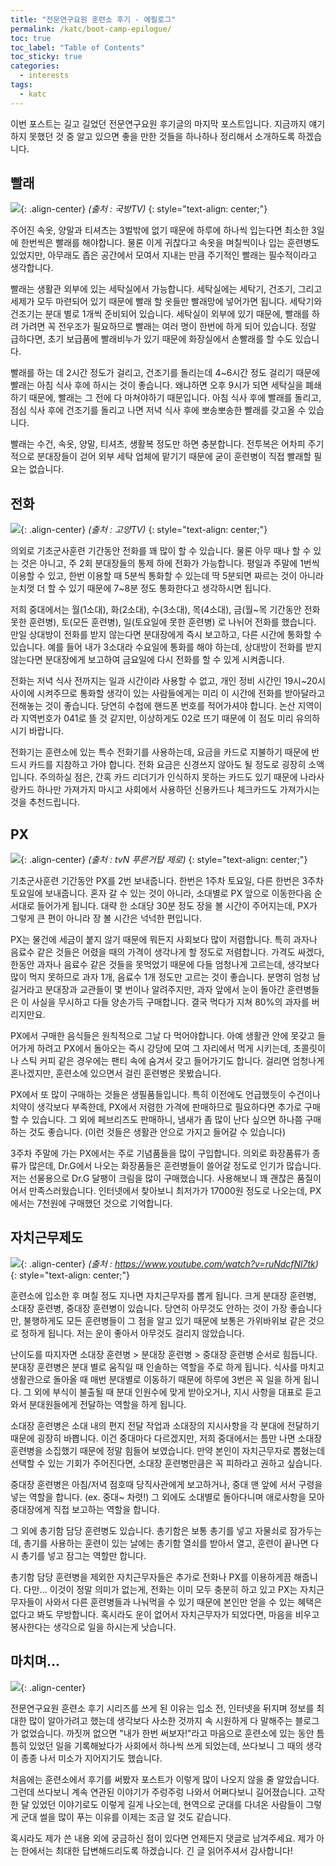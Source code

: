 ```yaml
---
title: "전문연구요원 훈련소 후기 - 에필로그"
permalink: /katc/boot-camp-epilogue/
toc: true
toc_label: "Table of Contents"
toc_sticky: true
categories:
  - interests
tags:
  - katc
---
```


이번 포스트는 길고 길었던 전문연구요원 후기글의 마지막 포스트입니다. 지금까지 얘기하지 못했던 것 중 알고 있으면 좋을 만한 것들을 하나하나 정리해서 소개하도록 하겠습니다.

## 빨래

![](https://github.com/JoonsuRyu/images/blob/master/KATC/007/01.png?raw=true){: .align-center}
*(출처 : 국방TV)*
{: style="text-align: center;"}

주어진 속옷, 양말과 티셔츠는 3벌밖에 없기 때문에 하루에 하나씩 입는다면 최소한 3일에 한번씩은 빨래를 해야합니다. 물론 이게 귀찮다고 속옷을 며칠씩이나 입는 훈련병도 있었지만, 아무래도 좁은 공간에서 모여서 지내는 만큼 주기적인 빨래는 필수적이라고 생각합니다.

빨래는 생활관 외부에 있는 세탁실에서 가능합니다. 세탁실에는 세탁기, 건조기, 그리고 세제가 모두 마련되어 있기 때문에 빨래 할 옷들만 빨래망에 넣어가면 됩니다. 세탁기와 건조기는 분대 별로 1개씩 준비되어 있습니다. 세탁실이 외부에 있기 때문에, 빨래를 하려 가려면 꼭 전우조가 필요하므로 빨래는 여러 명이 한번에 하게 되어 있습니다. 정말 급하다면, 초기 보급품에 빨래비누가 있기 때문에 화장실에서 손빨래를 할 수도 있습니다.

빨래를 하는 데 2시간 정도가 걸리고, 건조기를 돌리는데 4~6시간 정도 걸리기 때문에 빨래는 아침 식사 후에 하시는 것이 좋습니다. 왜냐하면 오후 9시가 되면 세탁실을 폐쇄하기 때문에, 빨래는 그 전에 다 마쳐야하기 때문입니다. 아침 식사 후에 빨래를 돌리고, 점심 식사 후에 건조기를 돌리고 나면 저녁 식사 후에 뽀송뽀송한 빨래를 갖고올 수 있습니다.

빨래는 수건, 속옷, 양말, 티셔츠, 생활복 정도만 하면 충분합니다. 전투복은 어차피 주기적으로 분대장들이 걷어 외부 세탁 업체에 맡기기 때문에 굳이 훈련병이 직접 빨래할 필요는 없습니다.

## 전화

![](https://github.com/JoonsuRyu/images/blob/master/KATC/007/02.png?raw=true){: .align-center}
*(출처 : 고양TV)*
{: style="text-align: center;"}

의외로 기초군사훈련 기간동안 전화를 꽤 많이 할 수 있습니다. 물론 아무 때나 할 수 있는 것은 아니고, 주 2회 분대장들의 통제 하에 전화가 가능합니다. 평일과 주말에 1번씩 이용할 수 있고, 한번 이용할 때 5분씩 통화할 수 있는데 딱 5분되면 짜르는 것이 아니라 눈치껏 더 할 수 있기 때문에 7~8분 정도 통화한다고 생각하시면 됩니다.

저희 중대에서는 월(1소대), 화(2소대), 수(3소대), 목(4소대), 금(월~목 기간동안 전화 못한 훈련병), 토(모든 훈련병), 일(토요일에 못한 훈련병) 로 나뉘어 전화를 했습니다. 만일 상대방이 전화를 받지 않는다면 분대장에게 즉시 보고하고, 다른 시간에 통화할 수 있습니다. 예를 들어 내가 3소대라 수요일에 통화를 해야 하는데, 상대방이 전화를 받지 않는다면 분대장에게 보고하여 금요일에 다시 전화를 할 수 있게 시켜줍니다.

전화는 저녁 식사 전까지는 일과 시간이라 사용할 수 없고, 개인 정비 시간인 19시~20시 사이에 시켜주므로 통화할 생각이 있는 사람들에게는 미리 이 시간에 전화를 받아달라고 전해놓는 것이 좋습니다. 당연히 수첩에 핸드폰 번호를 적어가셔야 합니다. 논산 지역이라 지역번호가 041로 뜰 것 같지만, 이상하게도 02로 뜨기 때문에 이 점도 미리 유의하시기 바랍니다.

전화기는 훈련소에 있는 특수 전화기를 사용하는데, 요금을 카드로 지불하기 때문에 반드시 카드를 지참하고 가야 합니다. 전화 요금은 신경쓰지 않아도 될 정도로 굉장히 소액입니다. 주의하실 점은, 간혹 카드 리더기가 인식하지 못하는 카드도 있기 때문에 나라사랑카드 하나만 가져가지 마시고 사회에서 사용하던 신용카드나 체크카드도 가져가시는 것을 추천드립니다.

## PX

![](https://github.com/JoonsuRyu/images/blob/master/KATC/007/03.png?raw=true){: .align-center}
*(출처 : tvN 푸른거탑 제로)*
{: style="text-align: center;"}

기초군사훈련 기간동안 PX를 2번 보내줍니다. 한번은 1주차 토요일, 다른 한번은 3주차 토요일에 보내줍니다. 혼자 갈 수 있는 것이 아니라, 소대별로 PX 앞으로 이동한다음 순서대로 들어가게 됩니다. 대략 한 소대당 30분 정도 장을 볼 시간이 주어지는데, PX가 그렇게 큰 편이 아니라 장 볼 시간은 넉넉한 편입니다.

PX는 물건에 세금이 붙지 않기 때문에 뭐든지 사회보다 많이 저렴합니다. 특히 과자나 음료수 같은 것들은 어렸을 때의 가격이 생각나게 할 정도로 저렴합니다. 가격도 싸겠다, 한동안 과자나 음료수 같은 것들을 못먹었기 때문에 다들 엄청나게 고르는데, 생각보다 많이 먹지 못하므로 과자 1개, 음료수 1개 정도만 고르는 것이 좋습니다. 분명히 엄청 남길거라고 분대장과 교관들이 몇 번이나 알려주지만, 과자 앞에서 눈이 돌아간 훈련병들은 이 사실을 무시하고 다들 양손가득 구매합니다. 결국 먹다가 지쳐 80%의 과자를 버리지만요.

PX에서 구매한 음식들은 원칙적으로 그날 다 먹어야합니다. 아예 생활관 안에 못갖고 들어가게 하려고 PX에서 돌아오는 즉시 강당에 모여 그 자리에서 먹게 시키는데, 초콜릿이나 스틱 커피 같은 경우에는 팬티 속에 숨겨서 갖고 들어가기도 합니다. 걸리면 엄청나게 혼나겠지만, 훈련소에 있으면서 걸린 훈련병은 못봤습니다.

PX에서 또 많이 구매하는 것들은 생필품들입니다. 특히 이전에도 언급했듯이 수건이나 치약이 생각보다 부족한데, PX에서 저렴한 가격에 판매하므로 필요하다면 추가로 구매할 수 있습니다. 그 외에 페브리즈도 판매하니, 냄새가 좀 많이 난다 싶으면 하나쯤 구매하는 것도 좋습니다. (이런 것들은 생활관 안으로 가지고 들어갈 수 있습니다)

3주차 주말에 가는 PX에서는 주로 기념품들을 많이 구입합니다. 의외로 화장품류가 종류가 많은데, Dr.G에서 나오는 화장품들은 훈련병들이 쓸어갈 정도로 인기가 많습니다. 저는 선물용으로 Dr.G 달팽이 크림을 많이 구매했습니다. 사용해보니 꽤 괜찮은 품질이어서 만족스러웠습니다. 인터넷에서 찾아보니 최저가가 17000원 정도로 나오는데, PX에서는 7천원에 구매했던 것으로 기억합니다.

## 자치근무제도

![](https://github.com/JoonsuRyu/images/blob/master/KATC/007/04.png?raw=true){: .align-center}
*(출처 : https://www.youtube.com/watch?v=ruNdcfNl7tk)*
{: style="text-align: center;"}

훈련소에 입소한 후 며칠 정도 지나면 자치근무자를 뽑게 됩니다. 크게 분대장 훈련병, 소대장 훈련병, 중대장 훈련병이 있습니다. 당연히 아무것도 안하는 것이 가장 좋습니다만, 불행하게도 모든 훈련병들이 그 점을 알고 있기 때문에 보통은 가위바위보 같은 것으로 정하게 됩니다. 저는 운이 좋아서 아무것도 걸리지 않았습니다.

난이도를 따지자면 소대장 훈련병 > 분대장 훈련병 > 중대장 훈련병 순서로 힘듭니다. 분대장 훈련병은 분대 별로 움직일 때 인솔하는 역할을 주로 하게 됩니다. 식사를 마치고 생활관으로 돌아올 때 매번 분대별로 이동하기 때문에 하루에 3번은 꼭 일을 하게 됩니다. 그 외에 부식이 불출될 때 분대 인원수에 맞게 받아오거나, 지시 사항을 대표로 듣고와서 분대원들에게 전달하는 역할을 하게 됩니다.

소대장 훈련병은 소대 내의 편지 전달 작업과 소대장의 지시사항을 각 분대에 전달하기 때문에 굉장히 바쁩니다. 이건 중대마다 다르겠지만, 저희 중대에서는 틈만 나면 소대장 훈련병을 소집했기 때문에 정말 힘들어 보였습니다. 만약 본인이 자치근무자로 뽑혔는데 선택할 수 있는 기회가 주어진다면, 소대장 훈련병만큼은 꼭 피하라고 권하고 싶습니다.

중대장 훈련병은 아침/저녁 점호때 당직사관에게 보고하거나, 중대 맨 앞에 서서 구령을 넣는 역할을 합니다. (ex. 중대~ 차렷!) 그 외에도 소대별로 돌아다니며 애로사항을 모아 중대장에게 직접 보고하는 역할을 합니다.

그 외에 총기함 담당 훈련병도 있습니다. 총기함은 보통 총기를 넣고 자물쇠로 잠가두는데, 총기를 사용하는 훈련이 있는 날에는 총기함 열쇠를 받아서 열고, 훈련이 끝나면 다시 총기를 넣고 잠그는 역할만 합니다.

총기함 담당 훈련병을 제외한 자치근무자들은 추가로 전화나 PX를 이용하게끔 해줍니다. 다만... 이것이 정말 의미가 없는게, 전화는 이미 모두 충분히 하고 있고 PX는 자치근무자들이 사와서 다른 훈련병들과 나눠먹을 수 있기 때문에 본인만 얻을 수 있는 혜택은 없다고 봐도 무방합니다. 혹시라도 운이 없어서 자치근무자가 되었다면, 마음을 비우고 봉사한다는 생각으로 일을 하시는게 낫습니다.

## 마치며...

![](https://github.com/JoonsuRyu/images/blob/master/KATC/007/05.png?raw=true){: .align-center}

전문연구요원 훈련소 후기 시리즈를 쓰게 된 이유는 입소 전, 인터넷을 뒤지며 정보를 최대한 많이 알아가려고 했는데 생각보다 사소한 것까지 속 시원하게 다 말해주는 블로그가 없었습니다. 까짓꺼 없으면 "내가 한번 써보자!"라고 마음으로 훈련소에 있는 동안 틈틈히 있었던 일을 기록해놨다가 사회에서 하나씩 쓰게 되었는데, 쓰다보니 그 때의 생각이 종종 나서 미소가 지어지기도 했습니다.

처음에는 훈련소에서 후기를 써봤자 포스트가 이렇게 많이 나오지 않을 줄 알았습니다. 그런데 쓰다보니 계속 연관된 이야기가 주렁주렁 나와서 어쩌다보니 길어졌습니다. 고작 한 달 있었던 이야기로도 이렇게 길게 나오는데, 현역으로 군대를 다녀온 사람들이 그렇게 군대 썰을 많이 푸는 이유를 이제는 조금 알 것도 같습니다.

혹시라도 제가 쓴 내용 외에 궁금하신 점이 있다면 언제든지 댓글로 남겨주세요. 제가 아는 한에서는 최대한 답변해드리도록 하겠습니다. 긴 글 읽어주셔서 감사합니다!